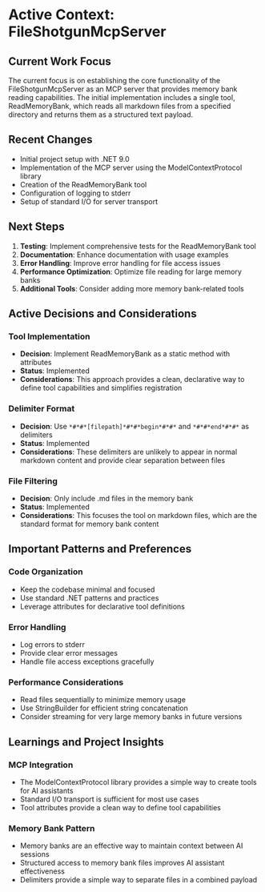 # Active Context: FileShotgunMcpServer

## Current Work Focus
The current focus is on establishing the core functionality of the FileShotgunMcpServer as an MCP server that provides memory bank reading capabilities. The initial implementation includes a single tool, ReadMemoryBank, which reads all markdown files from a specified directory and returns them as a structured text payload.

## Recent Changes
- Initial project setup with .NET 9.0
- Implementation of the MCP server using the ModelContextProtocol library
- Creation of the ReadMemoryBank tool
- Configuration of logging to stderr
- Setup of standard I/O for server transport

## Next Steps
1. **Testing**: Implement comprehensive tests for the ReadMemoryBank tool
2. **Documentation**: Enhance documentation with usage examples
3. **Error Handling**: Improve error handling for file access issues
4. **Performance Optimization**: Optimize file reading for large memory banks
5. **Additional Tools**: Consider adding more memory bank-related tools

## Active Decisions and Considerations

### Tool Implementation
- **Decision**: Implement ReadMemoryBank as a static method with attributes
- **Status**: Implemented
- **Considerations**: This approach provides a clean, declarative way to define tool capabilities and simplifies registration

### Delimiter Format
- **Decision**: Use `*#*#*[filepath]*#*#*begin*#*#*` and `*#*#*end*#*#*` as delimiters
- **Status**: Implemented
- **Considerations**: These delimiters are unlikely to appear in normal markdown content and provide clear separation between files

### File Filtering
- **Decision**: Only include .md files in the memory bank
- **Status**: Implemented
- **Considerations**: This focuses the tool on markdown files, which are the standard format for memory bank content

## Important Patterns and Preferences

### Code Organization
- Keep the codebase minimal and focused
- Use standard .NET patterns and practices
- Leverage attributes for declarative tool definitions

### Error Handling
- Log errors to stderr
- Provide clear error messages
- Handle file access exceptions gracefully

### Performance Considerations
- Read files sequentially to minimize memory usage
- Use StringBuilder for efficient string concatenation
- Consider streaming for very large memory banks in future versions

## Learnings and Project Insights

### MCP Integration
- The ModelContextProtocol library provides a simple way to create tools for AI assistants
- Standard I/O transport is sufficient for most use cases
- Tool attributes provide a clean way to define tool capabilities

### Memory Bank Pattern
- Memory banks are an effective way to maintain context between AI sessions
- Structured access to memory bank files improves AI assistant effectiveness
- Delimiters provide a simple way to separate files in a combined payload
